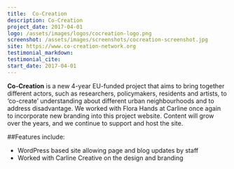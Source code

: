 ```yaml
---
title:  Co-Creation
description: Co-Creation
project_date: 2017-04-01
logo: /assets/images/logos/cocreation-logo.png
screenshot: /assets/images/screenshots/cocreation-screenshot.jpg
site: https://www.co-creation-network.org
testimonial_markdown: 
testimonial_cite: 
start_date: 2017-04-01
---
```


**Co-Creation** is a new 4-year EU-funded project that aims to bring together different actors, such as researchers, policymakers, residents and artists, to ‘co-create’ understanding about different urban neighbourhoods and to address disadvantage. We worked with Flora Hands at Carline once again to incorporate new branding into this project website. Content will grow over the years, and we continue to support and host the site.  

##Features include:

* WordPress based site allowing page and blog updates by staff
* Worked with Carline Creative on the design and branding
